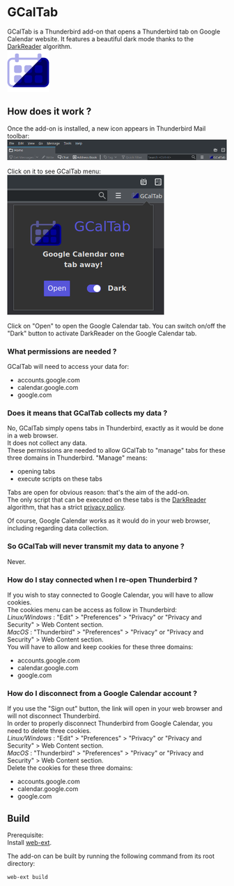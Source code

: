 # GCalTab 
GCalTab is a Thunderbird add-on that opens a Thunderbird tab on Google Calendar website.
It features a beautiful dark mode thanks to the [DarkReader](https://darkreader.org/) algorithm.  
![GCalTab logo](icons/gcaltab-96px.png)

## How does it work ?
Once the add-on is installed, a new icon appears in Thunderbird Mail toolbar:
![Thunderbird Mail toolbar](images/GCalTab_browser_action.png)

Click on it to see GCalTab menu:  
![Thunderbird menu](images/GCalTab_popup.png)

Click on "Open" to open the Google Calendar tab. You can switch on/off the "Dark" button to activate DarkReader on the Google Calendar tab.

### What permissions are needed ?
GCalTab will need to access your data for:  
* accounts.google.com  
* calendar.google.com  
* google.com  

### Does it means that GCalTab collects my data ?
No, GCalTab simply opens tabs in Thunderbird, exactly as it would be done in a web browser.  
It does not collect any data.  
These permissions are needed to allow GCalTab to "manage" tabs for these three domains in Thunderbird. "Manage" means:
* opening tabs
* execute scripts on these tabs

Tabs are open for obvious reason: that's the aim of the add-on.  
The only script that can be executed on these tabs is the [DarkReader](https://darkreader.org/) algorithm, that has a strict [privacy policy](https://darkreader.org/privacy/).  

Of course, Google Calendar works as it would do in your web browser, including regarding data collection.

### So GCalTab will never transmit my data to anyone ?
Never.

### How do I stay connected when I re-open Thunderbird ?
If you wish to stay connected to Google Calendar, you will have to allow cookies.  
The cookies menu can be access as follow in Thunderbird:    
_Linux/Windows_ : "Edit" > "Preferences" > "Privacy" or "Privacy and Security" > Web Content section.  
_MacOS_ : "Thunderbird" > "Preferences" > "Privacy" or "Privacy and Security" > Web Content section.  
You will have to allow and keep cookies for these three domains:
* accounts.google.com
* calendar.google.com
* google.com

### How do I disconnect from a Google Calendar account ?
If you use the "Sign out" button, the link will open in your web browser and will not disconnect Thunderbird.  
In order to properly disconnect Thunderbird from Google Calendar, you need to delete three cookies.  
_Linux/Windows_ : "Edit" > "Preferences" > "Privacy" or "Privacy and Security" > Web Content section.  
_MacOS_ : "Thunderbird" > "Preferences" > "Privacy" or "Privacy and Security" > Web Content section.  
Delete the cookies for these three domains:
* accounts.google.com
* calendar.google.com
* google.com

## Build
Prerequisite:  
Install [web-ext](https://extensionworkshop.com/documentation/develop/getting-started-with-web-ext/).  

The add-on can be built by running the following command from its root directory:  
```
web-ext build
```


